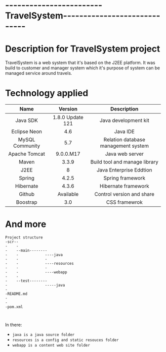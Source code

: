 # ------------------------TravelSystem-----------------------------
# Description for TravelSystem project
TravelSystem is a web system that it's based on the J2EE platform. It was build to customer and manager system which it's purpose of system can be managed service around travels.
# Technology applied
|Name                  |Version             |Description                         |
|:--------------------:|:------------------:|:----------------------------------:|
|Java SDK              |1.8.0 Update 121    |Java development kit                |
|Eclipse Neon          |4.6                 |Java IDE                            |
|MySQL Community       |5.7                 |Relation database management system |
|Apache Tomcat         |9.0.0.M17           |Java web server                     |
|Maven                 |3.3.9               |Build tool and manage library       |
|J2EE                  |8                   |Java Enterprise Eddtion             |
|Spring                |4.2.5               |Spring framework                    |
|Hibernate             |4.3.6               |Hibernate framework                 |
|Github                |Available           |Control version and share           |
|Boostrap              |3.0                 |CSS framewrok                       |
# And more
```
Project structure
-scr--
-    -
-    --main--------
-    -            ----java
-    -            -
-    -            ----resources
-    -            -
-    -            ----webapp
-    -
-    --test--------
-                 -----java
-
-README.md
-
-
-pom.xml



```
In there:
- `java is a java source folder`
- `resources is a config and static resouces folder`
- `webapp is a content web site folder`
